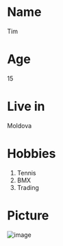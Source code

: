 # Name
Tim
# Age
15
# Live in
Moldova
# Hobbies
1. Tennis
2. BMX
3. Trading
# Picture
![image](https://github.com/BaranovTim/2.3-homework/assets/146414816/e474c6b2-0db9-4e74-9529-ee10b3b35bf8)
